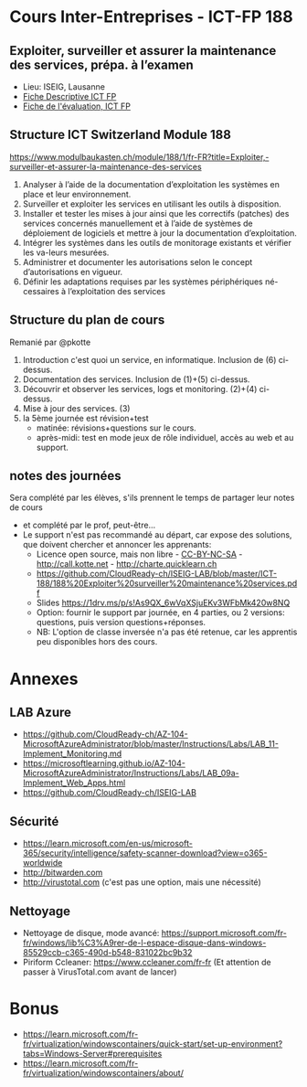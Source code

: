 # Cours Inter-Entreprises - ICT-FP 188
## Exploiter, surveiller et assurer la maintenance des services, prépa. à l’examen
* Lieu: ISEIG, Lausanne
* [Fiche Descriptive ICT FP](https://github.com/CloudReady-ch/ISEIG-LAB/blob/master/ICT-188/Module_188_Exploiter%2C%20surveiller%20et%20assurer%20la%20maintenance%20des%20services.pdf)
* [Fiche de l'évaluation, ICT FP](https://github.com/CloudReady-ch/ISEIG-LAB/blob/master/ICT-188/188%20evaluations.pdf)

## Structure ICT Switzerland Module 188
https://www.modulbaukasten.ch/module/188/1/fr-FR?title=Exploiter,-surveiller-et-assurer-la-maintenance-des-services
1. Analyser à l’aide de la documentation d’exploitation les systèmes en
place et leur environnement.
2. Surveiller et exploiter les services en utilisant les outils à disposition.
3. Installer et tester les mises à jour ainsi que les correctifs (patches)
des services concernés manuellement et à l’aide de systèmes de
déploiement de logiciels et mettre à jour la documentation d’exploitation.
4. Intégrer les systèmes dans les outils de monitorage existants et vérifier les va-leurs mesurées.
5. Administrer et documenter les autorisations selon le concept d’autorisations en vigueur.
6. Définir les adaptations requises par les systèmes périphériques né-
cessaires à l’exploitation des services

## Structure du plan de cours
Remanié par @pkotte
1. Introduction c'est quoi un service, en informatique. Inclusion de (6) ci-dessus.
2. Documentation des services. Inclusion de (1)+(5) ci-dessus.
3. Découvrir et observer les services, logs et monitoring. (2)+(4) ci-dessus.
4. Mise à jour des services. (3)
5. la 5ème journée est révision+test
   * matinée: révisions+questions sur le cours.
   * après-midi: test en mode jeux de rôle individuel, accès au web et au support.

## notes des journées
Sera complété par les élèves, s'ils prennent le temps de partager leur notes de cours
* et complété par le prof, peut-être...
* Le support n'est pas recommandé au départ, car expose des solutions, que doivent chercher et annoncer les apprenants: 
  * Licence open source, mais non libre - [CC-BY-NC-SA](https://creativecommons.org/licenses/by-nc-sa/4.0/) - http://call.kotte.net - http://charte.quicklearn.ch 
  * https://github.com/CloudReady-ch/ISEIG-LAB/blob/master/ICT-188/188%20Exploiter%20surveiller%20maintenance%20services.pdf
  * Slides https://1drv.ms/p/s!As9QX_6wVqXSjuEKv3WFbMk420w8NQ
  * Option: fournir le support par journée, en 4 parties, ou 2 versions: questions, puis version questions+réponses.
  * NB: L'option de classe inversée n'a pas été retenue, car les apprentis peu disponibles hors des cours.

# Annexes
## LAB Azure
* https://github.com/CloudReady-ch/AZ-104-MicrosoftAzureAdministrator/blob/master/Instructions/Labs/LAB_11-Implement_Monitoring.md
* https://microsoftlearning.github.io/AZ-104-MicrosoftAzureAdministrator/Instructions/Labs/LAB_09a-Implement_Web_Apps.html
* https://github.com/CloudReady-ch/ISEIG-LAB

## Sécurité
* https://learn.microsoft.com/en-us/microsoft-365/security/intelligence/safety-scanner-download?view=o365-worldwide
* http://bitwarden.com
* http://virustotal.com (c'est pas une option, mais une nécessité)

## Nettoyage
* Nettoyage de disque, mode avancé: https://support.microsoft.com/fr-fr/windows/lib%C3%A9rer-de-l-espace-disque-dans-windows-85529ccb-c365-490d-b548-831022bc9b32
* Piriform Ccleaner: https://www.ccleaner.com/fr-fr (Et attention de passer à VirusTotal.com avant de lancer)

# Bonus
* https://learn.microsoft.com/fr-fr/virtualization/windowscontainers/quick-start/set-up-environment?tabs=Windows-Server#prerequisites
* https://learn.microsoft.com/fr-fr/virtualization/windowscontainers/about/
